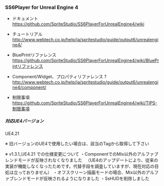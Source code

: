 ### SS6Player for Unreal Engine 4

- ドキュメント  
https://github.com/SpriteStudio/SS6PlayerForUnrealEngine4/wiki

- チュートリアル  
http://www.webtech.co.jp/help/ja/spritestudio/guide/output6/unrealengine4/

- BluePrintリファレンス  
https://github.com/SpriteStudio/SS6PlayerForUnrealEngine4/wiki/BluePrintリファレンス

- Component/Widget、プロパティリファレンス ?
http://www.webtech.co.jp/help/ja/spritestudio/guide/output6/unrealengine4/component/

- 制限事項  
https://github.com/SpriteStudio/SS6PlayerForUnrealEngine4/wiki/TIPS-制限事項


##### 対応UE4バージョン
UE4.21

※ 旧バージョンのUE4で使用したい場合は、該当のTagから取得して下さい

※ v1.3.1_UE4.21 での仕様変更について
・ComponentでのMix以外のアルファブレンドモードが反映されなくなりました
　（UE4のアップデートにより、従来の実装が機能しなくなったためです。代替手段を調査していますが、現在対応の目処は立っておりません）
・オフスクリーン描画モードの場合、Mix以外のアルファブレンドモードが反映されるようになりました
・SsHUDを削除しました

